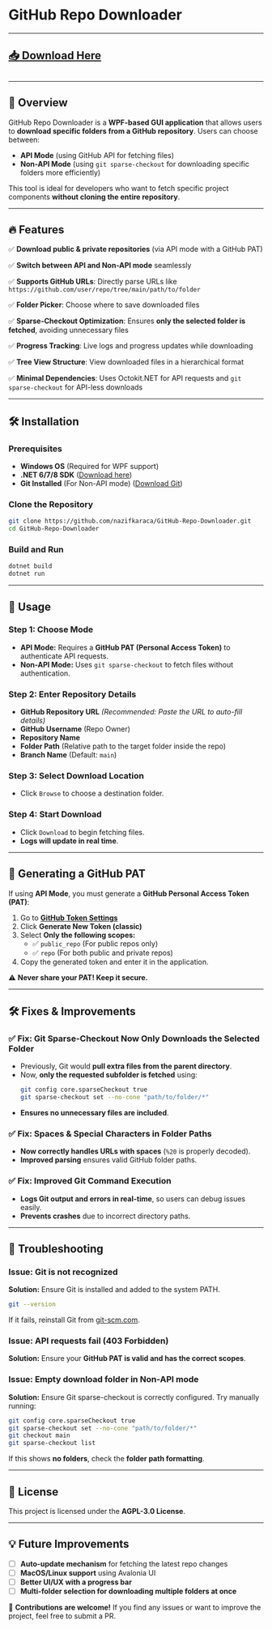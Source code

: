 # **GitHub Repo Downloader**

<hr>

<h2><a href="https://apps.microsoft.com/detail/9nxp5h39xz49?hl=en-US&gl=US">📥 Download Here</a><h2>

<hr>

## 📌 **Overview**
GitHub Repo Downloader is a **WPF-based GUI application** that allows users to **download specific folders from a GitHub repository**. Users can choose between:
- **API Mode** (using GitHub API for fetching files)
- **Non-API Mode** (using `git sparse-checkout` for downloading specific folders more efficiently)

This tool is ideal for developers who want to fetch specific project components **without cloning the entire repository**.

---

## **🔥 Features**
✅ **Download public & private repositories** (via API mode with a GitHub PAT)  

✅ **Switch between API and Non-API mode** seamlessly  

✅ **Supports GitHub URLs**: Directly parse URLs like  
   `https://github.com/user/repo/tree/main/path/to/folder`  

✅ **Folder Picker**: Choose where to save downloaded files  

✅ **Sparse-Checkout Optimization**: Ensures **only the selected folder is fetched**, avoiding unnecessary files  

✅ **Progress Tracking**: Live logs and progress updates while downloading  

✅ **Tree View Structure**: View downloaded files in a hierarchical format  

✅ **Minimal Dependencies**: Uses Octokit.NET for API requests and `git sparse-checkout` for API-less downloads  

---

## **🛠️ Installation**
### **Prerequisites**
- **Windows OS** (Required for WPF support)
- **.NET 6/7/8 SDK** ([Download here](https://dotnet.microsoft.com/en-us/download/dotnet))
- **Git Installed** (For Non-API mode) ([Download Git](https://git-scm.com/downloads))

### **Clone the Repository**
```sh
git clone https://github.com/nazifkaraca/GitHub-Repo-Downloader.git
cd GitHub-Repo-Downloader
```

### **Build and Run**
```sh
dotnet build
dotnet run
```

---

## **🚀 Usage**
### **Step 1: Choose Mode**
- **API Mode:** Requires a **GitHub PAT (Personal Access Token)** to authenticate API requests.
- **Non-API Mode:** Uses `git sparse-checkout` to fetch files without authentication.

### **Step 2: Enter Repository Details**
- **GitHub Repository URL** *(Recommended: Paste the URL to auto-fill details)*
- **GitHub Username** (Repo Owner)
- **Repository Name**
- **Folder Path** (Relative path to the target folder inside the repo)
- **Branch Name** (Default: `main`)

### **Step 3: Select Download Location**
- Click `Browse` to choose a destination folder.

### **Step 4: Start Download**
- Click `Download` to begin fetching files.
- **Logs will update in real time**.

---

## **🔑 Generating a GitHub PAT**
If using **API Mode**, you must generate a **GitHub Personal Access Token (PAT)**:
1. Go to **[GitHub Token Settings](https://github.com/settings/tokens)**
2. Click **Generate New Token (classic)**
3. Select **Only the following scopes:**
   - ✅ `public_repo` (For public repos only)
   - ✅ `repo` (For both public and private repos)
4. Copy the generated token and enter it in the application.

⚠ **Never share your PAT! Keep it secure.**

---

## **🛠 Fixes & Improvements**
### ✅ **Fix: Git Sparse-Checkout Now Only Downloads the Selected Folder**
- Previously, Git would **pull extra files from the parent directory**.
- Now, **only the requested subfolder is fetched** using:
  ```sh
  git config core.sparseCheckout true
  git sparse-checkout set --no-cone "path/to/folder/*"
  ```
- **Ensures no unnecessary files are included**.

### ✅ **Fix: Spaces & Special Characters in Folder Paths**
- **Now correctly handles URLs with spaces** (`%20` is properly decoded).
- **Improved parsing** ensures valid GitHub folder paths.

### ✅ **Fix: Improved Git Command Execution**
- **Logs Git output and errors in real-time**, so users can debug issues easily.
- **Prevents crashes** due to incorrect directory paths.

---

## **🐞 Troubleshooting**
### **Issue: Git is not recognized**
**Solution:** Ensure Git is installed and added to the system PATH.
```sh
git --version
```
If it fails, reinstall Git from [git-scm.com](https://git-scm.com/).

### **Issue: API requests fail (403 Forbidden)**
**Solution:** Ensure your **GitHub PAT is valid and has the correct scopes**.

### **Issue: Empty download folder in Non-API mode**
**Solution:** Ensure Git sparse-checkout is correctly configured. Try manually running:
```sh
git config core.sparseCheckout true
git sparse-checkout set --no-cone "path/to/folder/*"
git checkout main
git sparse-checkout list
```
If this shows **no folders**, check the **folder path formatting**.

---

## **📜 License**
This project is licensed under the **AGPL-3.0 License**.

---

## **💡 Future Improvements**
- [ ] **Auto-update mechanism** for fetching the latest repo changes
- [ ] **MacOS/Linux support** using Avalonia UI
- [ ] **Better UI/UX with a progress bar**
- [ ] **Multi-folder selection for downloading multiple folders at once**

🚀 **Contributions are welcome!** If you find any issues or want to improve the project, feel free to submit a PR.
